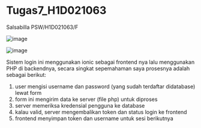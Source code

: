 
# Tugas7_H1D021063
Salsabilla PSW/H1D021063/F

![image](https://github.com/user-attachments/assets/97cfe230-e1bb-4152-82f0-28692df3ba38)

![image](https://github.com/user-attachments/assets/3821f7c3-3c81-4231-85e9-4a540e116c8f)

Sistem login ini menggunakan ionic sebagai frontend nya lalu menggunakan PHP di backendnya, secara singkat sepemahaman saya prosesnya adalah sebagai berikut:
1. user mengisi username dan password (yang sudah terdaftar didatabase) lewat form
2. form ini mengirim data ke server (file php) untuk diproses
3. server memeriksa kredensial pengguna ke database
4. kalau valid, server mengembalikan token dan status login ke frontend
5. frontend menyimpan token dan username untuk sesi berikutnya
